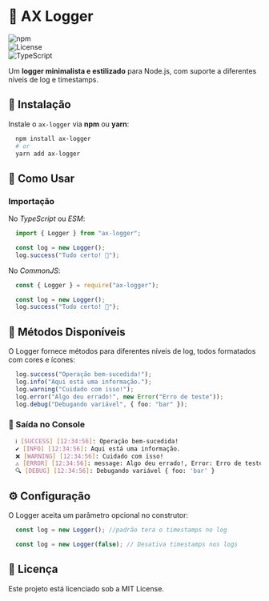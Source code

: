 # 📜 AX Logger  

![npm](https://img.shields.io/npm/v/ax-logger?style=flat-square)  
![License](https://img.shields.io/github/license/GuiCezaF/ax-logger?style=flat-square)  
![TypeScript](https://img.shields.io/badge/TypeScript-✔-blue?style=flat-square)

Um **logger minimalista e estilizado** para Node.js, com suporte a diferentes níveis de log e timestamps.

## 🚀 Instalação  

Instale o `ax-logger` via **npm** ou **yarn**:

```sh
  npm install ax-logger
  # or
  yarn add ax-logger
```

## 📌 Como Usar

### Importação

No *TypeScript* ou *ESM*:

```ts
  import { Logger } from "ax-logger";

  const log = new Logger();
  log.success("Tudo certo! 🚀");
```

No *CommonJS*:

```js
  const { Logger } = require("ax-logger");

  const log = new Logger();
  log.success("Tudo certo! 🚀");
```

## 📝 Métodos Disponíveis

O Logger fornece métodos para diferentes níveis de log, todos formatados com cores e ícones:

```ts
  log.success("Operação bem-sucedida!");
  log.info("Aqui está uma informação.");
  log.warning("Cuidado com isso!");
  log.error("Algo deu errado!", new Error("Erro de teste"));
  log.debug("Debugando variável", { foo: "bar" });
```

### 📌 Saída no Console

```bash
  ℹ️ [SUCCESS] [12:34:56]: Operação bem-sucedida!
  ✔️ [INFO] [12:34:56]: Aqui está uma informação.
  ❌ [WARNING] [12:34:56]: Cuidado com isso!
  ⚠️ [ERROR] [12:34:56]: message: Algo deu errado!, Error: Erro de teste
  🔍 [DEBUG] [12:34:56]: Debugando variável { foo: 'bar' }
```

## ⚙ Configuração

O Logger aceita um parâmetro opcional no construtor:

```ts
  const log = new Logger(); //padrão tera o timestamps no log

  const log = new Logger(false); // Desativa timestamps nos logs
```

## 📜 Licença

Este projeto está licenciado sob a MIT License.
